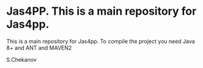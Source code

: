 # Jas4PP. This is a main repository for Jas4pp. 

This is a main repository for Jas4pp. To compile the project you need Java 8+ and ANT and MAVEN2


S.Chekanov
